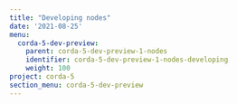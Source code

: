 ```yaml
---
title: "Developing nodes"
date: '2021-08-25'
menu:
  corda-5-dev-preview:
    parent: corda-5-dev-preview-1-nodes
    identifier: corda-5-dev-preview-1-nodes-developing
    weight: 100
project: corda-5
section_menu: corda-5-dev-preview
---
```

